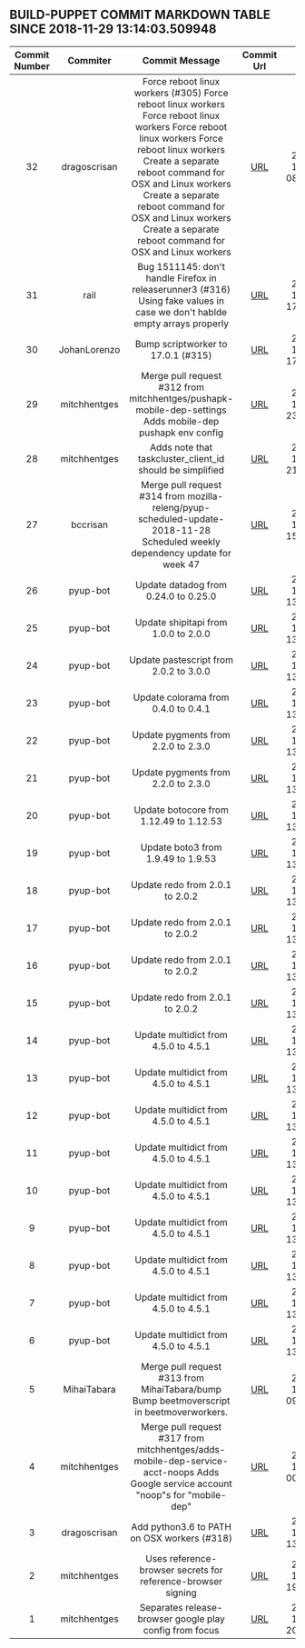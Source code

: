 ## BUILD-PUPPET COMMIT MARKDOWN TABLE SINCE 2018-11-29 13:14:03.509948

| Commit Number | Commiter | Commit Message | Commit Url | Date | 
|:---:|:----:|:----------------------------------:|:------:|:----:| 
|32|dragoscrisan|Force reboot linux workers (#305)    Force reboot linux workers      Force reboot linux workers      Force reboot linux workers      Force reboot linux workers      Create a separate reboot command for OSX and Linux workers      Create a separate reboot command for OSX and Linux workers      Create a separate reboot command for OSX and Linux workers|[URL](https://github.com/mozilla-releng/build-puppet/commit/9f3cf327c3a20d1954ee2627a15b2e8dfa86ea8d)|2018-12-03 08:28:30
|31|rail|Bug 1511145: don't handle Firefox in releaserunner3 (#316)  Using fake values in case we don't hablde empty arrays properly|[URL](https://github.com/mozilla-releng/build-puppet/commit/6d735b7ae012510bd96641ae01587eefa19fa744)|2018-11-30 17:10:54
|30|JohanLorenzo|Bump scriptworker to 17.0.1 (#315)|[URL](https://github.com/mozilla-releng/build-puppet/commit/0b8d96d712cfc710e2ca3d08ecaa5682369be068)|2018-11-29 17:12:10
|29|mitchhentges|Merge pull request #312 from mitchhentges/pushapk-mobile-dep-settings  Adds mobile-dep pushapk env config|[URL](https://github.com/mozilla-releng/build-puppet/commit/de413d0e22b0f5d478efc9dc1ef5dc3233f1eec3)|2018-11-28 23:14:51
|28|mitchhentges|Adds note that taskcluster_client_id should be simplified|[URL](https://github.com/mozilla-releng/build-puppet/commit/3f41e7d42861eab53e8533a9ade6cfce509e12d8)|2018-11-28 21:17:31
|27|bccrisan|Merge pull request #314 from mozilla-releng/pyup-scheduled-update-2018-11-28  Scheduled weekly dependency update for week 47|[URL](https://github.com/mozilla-releng/build-puppet/commit/371a7a9d04b4a551a94ec697ccd14cdb995e5956)|2018-11-28 15:44:40
|26|pyup-bot|Update datadog from 0.24.0 to 0.25.0|[URL](https://github.com/mozilla-releng/build-puppet/commit/d806fa8eb6d2f1005627a7e99e514d83e6190f7e)|2018-11-28 13:05:46
|25|pyup-bot|Update shipitapi from 1.0.0 to 2.0.0|[URL](https://github.com/mozilla-releng/build-puppet/commit/21e61c2357a202d64e04267ba6925991d7117165)|2018-11-28 13:05:44
|24|pyup-bot|Update pastescript from 2.0.2 to 3.0.0|[URL](https://github.com/mozilla-releng/build-puppet/commit/13ffca3b9a1601d489ed41e34e1f3c60a4448461)|2018-11-28 13:05:43
|23|pyup-bot|Update colorama from 0.4.0 to 0.4.1|[URL](https://github.com/mozilla-releng/build-puppet/commit/2da921e5d062a30912d844a3632aa218835efaf5)|2018-11-28 13:05:41
|22|pyup-bot|Update pygments from 2.2.0 to 2.3.0|[URL](https://github.com/mozilla-releng/build-puppet/commit/a711388f29dee43634cf0e41a5a014a64a897df4)|2018-11-28 13:05:40
|21|pyup-bot|Update pygments from 2.2.0 to 2.3.0|[URL](https://github.com/mozilla-releng/build-puppet/commit/80004ca00a958184e565a175ead2523ad6b08fd9)|2018-11-28 13:05:38
|20|pyup-bot|Update botocore from 1.12.49 to 1.12.53|[URL](https://github.com/mozilla-releng/build-puppet/commit/b691dbb0c93a919dde6e6d6dff0a4190bbee6011)|2018-11-28 13:05:37
|19|pyup-bot|Update boto3 from 1.9.49 to 1.9.53|[URL](https://github.com/mozilla-releng/build-puppet/commit/333c2db10a08e34a2c74280d1854082acf0a844d)|2018-11-28 13:05:35
|18|pyup-bot|Update redo from 2.0.1 to 2.0.2|[URL](https://github.com/mozilla-releng/build-puppet/commit/410887dbca21edbdbf364250b89c6120f2234d8f)|2018-11-28 13:05:34
|17|pyup-bot|Update redo from 2.0.1 to 2.0.2|[URL](https://github.com/mozilla-releng/build-puppet/commit/cec6017333c9150ae45328ef5684d56bf60280b7)|2018-11-28 13:05:32
|16|pyup-bot|Update redo from 2.0.1 to 2.0.2|[URL](https://github.com/mozilla-releng/build-puppet/commit/973f0a627c2ee4127735f7675ddbd8e4ea2ea641)|2018-11-28 13:05:31
|15|pyup-bot|Update redo from 2.0.1 to 2.0.2|[URL](https://github.com/mozilla-releng/build-puppet/commit/d67175b59a04b99c46791288c200f3b8d1fbfe5c)|2018-11-28 13:05:29
|14|pyup-bot|Update multidict from 4.5.0 to 4.5.1|[URL](https://github.com/mozilla-releng/build-puppet/commit/c3a22a569600f6fcb842a287c84e1860c759aee7)|2018-11-28 13:05:28
|13|pyup-bot|Update multidict from 4.5.0 to 4.5.1|[URL](https://github.com/mozilla-releng/build-puppet/commit/f0ae756d4a54371e3e082929d028465e8e593784)|2018-11-28 13:05:26
|12|pyup-bot|Update multidict from 4.5.0 to 4.5.1|[URL](https://github.com/mozilla-releng/build-puppet/commit/1579d8ae5b16aa152bf3a5e9a3666279d8fee9ab)|2018-11-28 13:05:25
|11|pyup-bot|Update multidict from 4.5.0 to 4.5.1|[URL](https://github.com/mozilla-releng/build-puppet/commit/ed260321124368673f248ce7bc7a467cb151347f)|2018-11-28 13:05:23
|10|pyup-bot|Update multidict from 4.5.0 to 4.5.1|[URL](https://github.com/mozilla-releng/build-puppet/commit/31e85a85cd1ea5f27985afd9f5c76d490418149c)|2018-11-28 13:05:22
|9|pyup-bot|Update multidict from 4.5.0 to 4.5.1|[URL](https://github.com/mozilla-releng/build-puppet/commit/d23aec5b060ccc9b60befaae38703fa51d6840a2)|2018-11-28 13:05:20
|8|pyup-bot|Update multidict from 4.5.0 to 4.5.1|[URL](https://github.com/mozilla-releng/build-puppet/commit/7a0c861a443e381b14834aad9b1035958c451437)|2018-11-28 13:05:19
|7|pyup-bot|Update multidict from 4.5.0 to 4.5.1|[URL](https://github.com/mozilla-releng/build-puppet/commit/583b80727f88ab3e2a12cfab84ea59a6d19f18c5)|2018-11-28 13:05:17
|6|pyup-bot|Update multidict from 4.5.0 to 4.5.1|[URL](https://github.com/mozilla-releng/build-puppet/commit/84ae0b2b76a0a47ff237b91f9e6fc142297c4868)|2018-11-28 13:05:15
|5|MihaiTabara|Merge pull request #313 from MihaiTabara/bump  Bump beetmoverscript in beetmoverworkers.|[URL](https://github.com/mozilla-releng/build-puppet/commit/49597d5fde15e95384b4fc34b91f8f7c0a2502e5)|2018-11-28 09:53:35
|4|mitchhentges|Merge pull request #317 from mitchhentges/adds-mobile-dep-service-acct-noops  Adds Google service account "noop"s for "mobile-dep"|[URL](https://github.com/mozilla-releng/build-puppet/commit/2db0ad237012f9f349d29f9ae296cbf43972c4a7)|2018-12-12 00:12:18
|3|dragoscrisan|Add python3.6 to PATH on OSX workers (#318)|[URL](https://github.com/mozilla-releng/build-puppet/commit/5e0ad0687479e0281fa7270f02a6ff962eab8f7f)|2018-12-10 13:21:08
|2|mitchhentges|Uses reference-browser secrets for reference-browser signing|[URL](https://github.com/mozilla-releng/build-puppet/commit/c494ad924db908d32670e3406a12295e87829325)|2018-12-06 19:17:38
|1|mitchhentges|Separates release-browser google play config from focus|[URL](https://github.com/mozilla-releng/build-puppet/commit/ce4dd8b213b13fdf5a03c5cd06f574d14a532e7d)|2018-12-05 20:57:44


